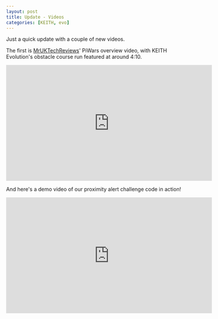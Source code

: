 ```yaml
---
layout: post
title: Update - Videos
categories: [KEITH, evo]
---
```


Just a quick update with a couple of new videos.

The first is [MrUKTechReviews](https://www.youtube.com/user/MrUKTechReviews/about)' PiWars overview video, with KEITH Evolution's obstacle course run featured at around 4:10.

<iframe width="560" height="315" src="https://www.youtube.com/embed/s5Cp-TTFP_I" frameborder="0" allowfullscreen></iframe>


And here's a demo video of our proximity alert challenge code in action!

<iframe width="560" height="315" src="https://www.youtube.com/embed/Ayt8kp9lUtU" frameborder="0" allowfullscreen></iframe>
